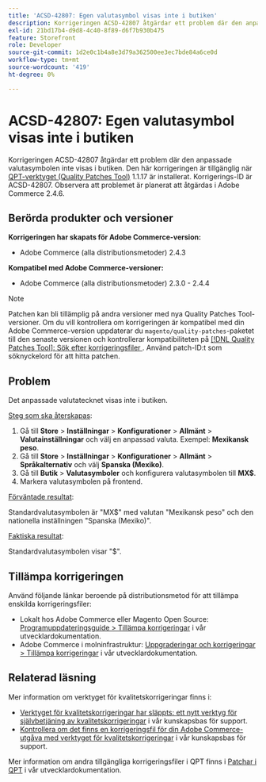 ```yaml
---
title: 'ACSD-42807: Egen valutasymbol visas inte i butiken'
description: Korrigeringen ACSD-42807 åtgärdar ett problem där den anpassade valutasymbolen inte visas i butiken. Den här korrigeringen är tillgänglig när [QPT-verktyget (Quality Patches Tool)](/help/announcements/adobe-commerce-announcements/magento-quality-patches-released-new-tool-to-self-serve-quality-patches.md) 1.1.17 är installerat. Korrigerings-ID är ACSD-42807. Observera att problemet är planerat att åtgärdas i Adobe Commerce 2.4.6.
exl-id: 21bd17b4-d9d8-4c40-8f89-d6f7b930b475
feature: Storefront
role: Developer
source-git-commit: 1d2e0c1b4a8e3d79a362500ee3ec7bde84a6ce0d
workflow-type: tm+mt
source-wordcount: '419'
ht-degree: 0%

---
```


# ACSD-42807: Egen valutasymbol visas inte i butiken

Korrigeringen ACSD-42807 åtgärdar ett problem där den anpassade valutasymbolen inte visas i butiken. Den här korrigeringen är tillgänglig när [QPT-verktyget (Quality Patches Tool)](/help/announcements/adobe-commerce-announcements/magento-quality-patches-released-new-tool-to-self-serve-quality-patches.md) 1.1.17 är installerat. Korrigerings-ID är ACSD-42807. Observera att problemet är planerat att åtgärdas i Adobe Commerce 2.4.6.

## Berörda produkter och versioner

**Korrigeringen har skapats för Adobe Commerce-version:**

* Adobe Commerce (alla distributionsmetoder) 2.4.3

**Kompatibel med Adobe Commerce-versioner:**

* Adobe Commerce (alla distributionsmetoder) 2.3.0 - 2.4.4

>[!NOTE]
>
>Patchen kan bli tillämplig på andra versioner med nya Quality Patches Tool-versioner. Om du vill kontrollera om korrigeringen är kompatibel med din Adobe Commerce-version uppdaterar du `magento/quality-patches`-paketet till den senaste versionen och kontrollerar kompatibiliteten på [[!DNL Quality Patches Tool]: Sök efter korrigeringsfiler ](https://devdocs.magento.com/quality-patches/tool.html#patch-grid). Använd patch-ID:t som söknyckelord för att hitta patchen.

## Problem

Det anpassade valutatecknet visas inte i butiken.

<u>Steg som ska återskapas</u>:

1. Gå till **Store** > **Inställningar** > **Konfigurationer** > **Allmänt** > **Valutainställningar** och välj en anpassad valuta. Exempel: **Mexikansk peso**.
1. Gå till **Store** > **Inställningar** > **Konfigurationer** > **Allmänt** > **Språkalternativ** och välj **Spanska (Mexiko)**.
1. Gå till **Butik** > **Valutasymboler** och konfigurera valutasymbolen till **MX$**.
1. Markera valutasymbolen på frontend.

<u>Förväntade resultat</u>:

Standardvalutasymbolen är &quot;MX$&quot; med valutan &quot;Mexikansk peso&quot; och den nationella inställningen &quot;Spanska (Mexiko)&quot;.

<u>Faktiska resultat</u>:

Standardvalutasymbolen visar &quot;$&quot;.

## Tillämpa korrigeringen

Använd följande länkar beroende på distributionsmetod för att tillämpa enskilda korrigeringsfiler:

* Lokalt hos Adobe Commerce eller Magento Open Source: [Programuppdateringsguide > Tillämpa korrigeringar](https://devdocs.magento.com/guides/v2.4/comp-mgr/patching/mqp.html) i vår utvecklardokumentation.
* Adobe Commerce i molninfrastruktur: [Uppgraderingar och korrigeringar > Tillämpa korrigeringar](https://devdocs.magento.com/cloud/project/project-patch.html) i vår utvecklardokumentation.

## Relaterad läsning

Mer information om verktyget för kvalitetskorrigeringar finns i:

* [Verktyget för kvalitetskorrigeringar har släppts: ett nytt verktyg för självbetjäning av kvalitetskorrigeringar](/help/announcements/adobe-commerce-announcements/magento-quality-patches-released-new-tool-to-self-serve-quality-patches.md) i vår kunskapsbas för support.
* [Kontrollera om det finns en korrigeringsfil för din Adobe Commerce-utgåva med verktyget för kvalitetskorrigeringar](/help/support-tools/patches-available-in-qpt-tool/check-patch-for-magento-issue-with-magento-quality-patches.md) i vår kunskapsbas för support.

Mer information om andra tillgängliga korrigeringsfiler i QPT finns i [Patchar i QPT](https://devdocs.magento.com/quality-patches/tool.html#patch-grid) i vår utvecklardokumentation.
